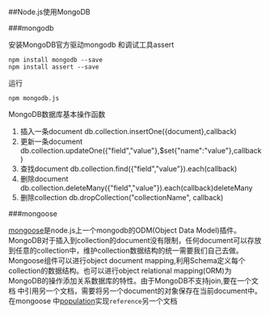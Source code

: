 ##Node.js使用MongoDB

###mongodb


安装MongoDB官方驱动mongodb
和调试工具assert
```
npm install mongodb --save
npm install assert --save
```
运行
```
npm mongodb.js
```
MongoDB数据库基本操作函数

1. 插入一条document db.collection.insertOne({document},callback)
2. 更新一条document db.collection.updateOne({"field","value"},$set{"name":"value"},callback)
3. 查找document db.collection.find({"field","value"}).each(callback)
4. 删除document db.collection.deleteMany({"field","value"}).each(callback)deleteMany
5. 删除collection db.dropCollection("collectionName", callback)

###mongoose


[mongoose][1]是node.js上一个mongodb的ODM(Object Data Model)插件。
MongoDB对于插入到collection的document没有限制，任何document可以存放
到任意的collection中，维护collection数据结构的统一需要我们自己去做。
Mongoose组件可以进行object document mapping,利用Schema定义每个
collection的数据结构。也可以进行object relational mapping(ORM)为
MongoDB的操作添加关系数据库的特性。由于MongoDB不支持join,要在一个文档
中引用另一个文档，需要将另一个document的对象保存在当前document中。在mongoose
中[population][2]实现<code>reference</code>另一个文档


[1]:http://mongoosejs.com/
[2]:http://mongoosejs.com/docs/populate.html
